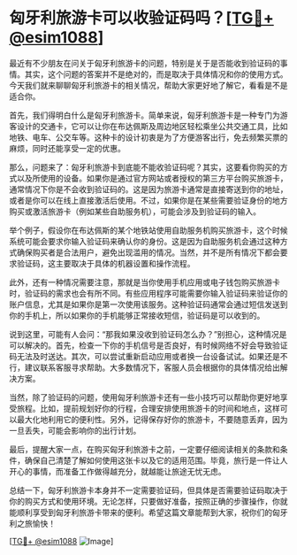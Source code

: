 # 匈牙利旅游卡可以收验证码吗？[[TG💪+ @esim1088](https://t.me/s/esim1088)]

最近有不少朋友在问关于匈牙利旅游卡的问题，特别是关于是否能收到验证码的事情。其实，这个问题的答案并不是绝对的，而是取决于具体情况和你的使用方式。今天我们就来聊聊匈牙利旅游卡的相关情况，帮助大家更好地了解它，看看是不是适合你。

首先，我们得明白什么是匈牙利旅游卡。简单来说，匈牙利旅游卡是一种专门为游客设计的交通卡，它可以让你在布达佩斯及周边地区轻松乘坐公共交通工具，比如地铁、电车、公交车等。这种卡的设计初衷是为了方便游客出行，免去频繁买票的麻烦，同时还能享受一定的优惠。

那么，问题来了：匈牙利旅游卡到底能不能收验证码呢？其实，这要看你购买的方式以及所使用的设备。如果你是通过官方网站或者授权的第三方平台购买旅游卡，通常情况下你是不会收到验证码的。这是因为旅游卡通常是直接寄送到你的地址，或者是你可以在线上直接激活后使用。不过，如果你是在某些需要验证身份的地方购买或激活旅游卡（例如某些自助服务机），可能会涉及到验证码的输入。

举个例子，假设你在布达佩斯的某个地铁站使用自助服务机购买旅游卡，这个时候系统可能会要求你输入验证码来确认你的身份。这是因为自助服务机会通过这种方式确保购买者是合法用户，避免出现滥用的情况。当然，并不是所有情况下都会要求验证码，这主要取决于具体的机器设置和操作流程。

此外，还有一种情况需要注意，那就是当你使用手机应用或电子钱包购买旅游卡时，验证码的需求也会有所不同。有些应用程序可能需要你输入验证码来验证你的账户信息，尤其是如果你是第一次使用该服务。这种验证码通常会通过短信发送到你的手机上，所以如果你的手机能够正常接收短信，验证码是可以收到的。

说到这里，可能有人会问：“那我如果没收到验证码怎么办？”别担心，这种情况是可以解决的。首先，检查一下你的手机信号是否良好，有时候网络不好会导致验证码无法及时送达。其次，可以尝试重新启动应用或者换一台设备试试。如果还是不行，建议联系客服寻求帮助。大多数情况下，客服人员会根据你的具体情况给出解决方案。

当然，除了验证码的问题，使用匈牙利旅游卡还有一些小技巧可以帮助你更好地享受旅程。比如，提前规划好你的行程，合理安排使用旅游卡的时间和地点，这样可以最大化地利用它的便利性。另外，记得保存好你的旅游卡，不要随意丢弃，因为一旦丢失，可能会影响你的出行计划。

最后，提醒大家一点，在购买匈牙利旅游卡之前，一定要仔细阅读相关的条款和条件，确保自己清楚了解如何使用这张卡以及它的适用范围。毕竟，旅行是一件让人开心的事情，而准备工作做得越充分，就越能让旅途无忧无虑。

总结一下，匈牙利旅游卡本身并不一定需要验证码，但具体是否需要验证码取决于你的购买方式和使用环境。无论怎样，只要做好准备，按照正确的步骤操作，你就能顺利享受到匈牙利旅游卡带来的便利。希望这篇文章能帮到大家，祝你们的匈牙利之旅愉快！

[[TG💪+ @esim1088](https://t.me/s/esim1088) ![Image](https://i.postimg.cc/4NQfJmqS/Snipaste-2025-05-13-00-14-12.png)]